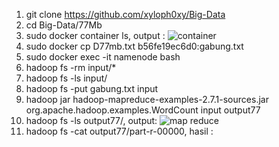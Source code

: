 1. git clone https://github.com/xyloph0xy/Big-Data
2. cd Big-Data/77Mb
3. sudo docker container ls, output : ![container](https://github.com/xyloph0xy/Big-Data/assets/92715425/95a6bdd9-86ba-400c-8d77-91f3a4a586d9)
4. sudo docker cp D77mb.txt b56fe19ec6d0:gabung.txt
5. sudo docker exec -it namenode bash
6. hadoop fs -rm input/*
7. hadoop fs -ls input/
8. hadoop fs -put gabung.txt input
9. hadoop jar hadoop-mapreduce-examples-2.7.1-sources.jar org.apache.hadoop.examples.WordCount input output77
10. hadoop fs -ls output77/, output: ![map reduce](https://github.com/xyloph0xy/Big-Data/assets/92715425/e2f02516-0a4c-4041-b699-48d44e6616da)
11. hadoop fs -cat output77/part-r-00000, hasil : 
